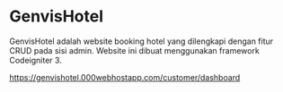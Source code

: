 # GenvisHotel

GenvisHotel adalah website booking hotel yang dilengkapi dengan fitur CRUD pada sisi admin. Website ini dibuat menggunakan framework Codeigniter 3.

https://genvishotel.000webhostapp.com/customer/dashboard
